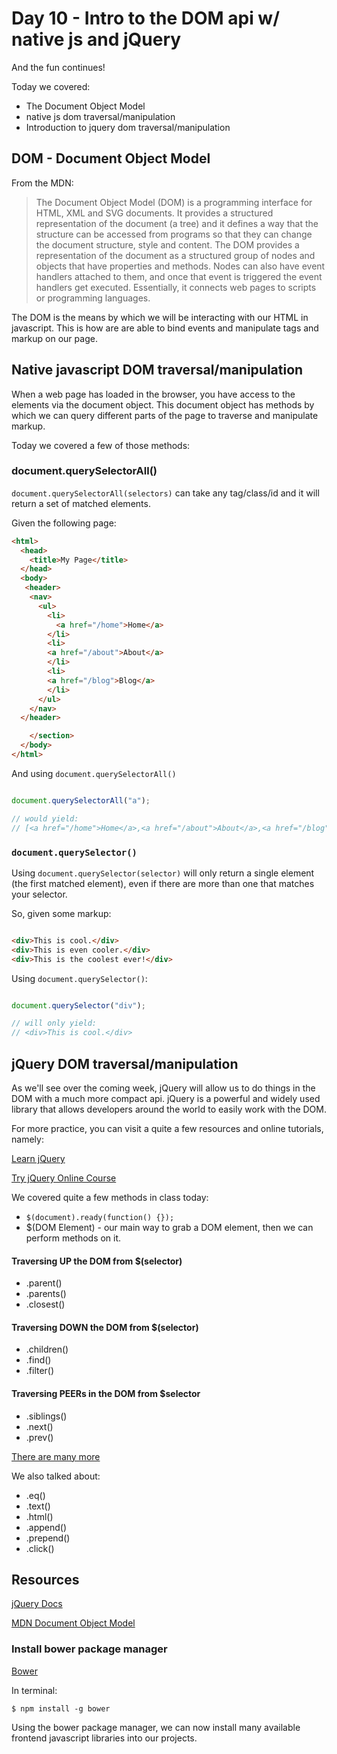 # Day 10 - Intro to the DOM api w/ native js and jQuery

And the fun continues!

Today we covered:

- The Document Object Model
- native js dom traversal/manipulation
- Introduction to jquery dom traversal/manipulation

## DOM - Document Object Model

From the MDN:
<blockquote>
The Document Object Model (DOM) is a programming interface for HTML, XML and SVG documents. It provides a structured representation of the document (a tree) and it defines a way that the structure can be accessed from programs so that they can change the document structure, style and content. The DOM provides a representation of the document as a structured group of nodes and objects that have properties and methods. Nodes can also have event handlers attached to them, and once that event is triggered the event handlers get executed. Essentially, it connects web pages to scripts or programming languages.
</blockquote>

The DOM is the means by which we will be interacting with our HTML in javascript.  This is how are are able to bind events and manipulate tags and markup on our page.


## Native javascript DOM traversal/manipulation

When a web page has loaded in the browser, you have access to the elements via the document object.  This document object has methods by which we can query different parts of the page to traverse and manipulate markup.

Today we covered a few of those methods:

### document.querySelectorAll()

`document.querySelectorAll(selectors)` can take any tag/class/id and it will return a set of matched elements.

Given the following page:
```html
<html>
  <head>
    <title>My Page</title>
  </head>
  <body>
   <header>
    <nav>
      <ul>
        <li>
          <a href="/home">Home</a>
        </li>
        <li>
        <a href="/about">About</a>
        </li>
        <li>
        <a href="/blog">Blog</a>
        </li>
      </ul>
    </nav>
  </header>

    </section>
  </body>
</html>
```

And using `document.querySelectorAll()`

```js

document.querySelectorAll("a");

// would yield:
// [<a href="/home">Home</a>,<a href="/about">About</a>,<a href="/blog">Blog</a>]

```

### `document.querySelector()`

Using `document.querySelector(selector)` will only return a single element (the first matched element), even if there are more than one that matches your selector.

So, given some markup:

```html

<div>This is cool.</div>
<div>This is even cooler.</div>
<div>This is the coolest ever!</div>

```

Using `document.querySelector()`:

```js

document.querySelector("div");

// will only yield:
// <div>This is cool.</div>

```


## jQuery DOM traversal/manipulation

As we'll see over the coming week, jQuery will allow us to do things in the DOM with a much more compact api.  jQuery is a powerful and widely used library that allows developers around the world to easily work with the DOM.

For more practice, you can visit a quite a few resources and online tutorials, namely:

[Learn jQuery](http://learn.jquery.com)

[Try jQuery Online Course](http://try.jquery.com)

We covered quite a few methods in class today:

- `$(document).ready(function() {});`
- $(DOM Element) - our main way to grab a DOM element, then we can perform methods on it.

#### Traversing UP the DOM from $(selector)
  - .parent()
  - .parents()
  - .closest()

#### Traversing DOWN the DOM from $(selector)
  - .children()
  - .find()
  - .filter()

#### Traversing PEERs in the DOM from $selector
  - .siblings()
  - .next()
  - .prev()

[There are many more](http://api.jquery.com/category/traversing/tree-traversal/)

We also talked about:
  - .eq()
  - .text()
  - .html()
  - .append()
  - .prepend()
  - .click()

## Resources

[jQuery Docs](http://api.jquery.com)

[MDN Document Object Model](https://developer.mozilla.org/en-US/docs/Web/API/Document_Object_Model)


### Install bower package manager

[Bower](http://bower.io/)

In terminal:

`$ npm install -g bower`

Using the bower package manager, we can now install many available frontend javascript libraries into our projects.
